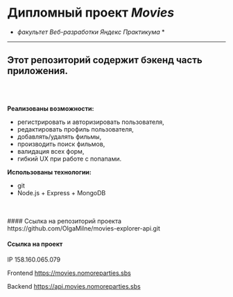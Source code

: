 # Дипломный проект ***Movies***
* *факультет Веб-разработки Яндекс Практикума* *
------
Этот репозиторий содержит бэкенд часть приложения.
------
<br />
<br />


**Реализованы возможности:**

* регистрировать и авторизировать пользователя,
* редактировать профиль пользователя,
* добавлять/удалять фильмы,
* производить поиск фильмов,
* валидация всех форм,
* гибкий UX при работе с попапами.


**Использованы технологии:**

* git
* Node.js + Express + MongoDB
<br />
<br />
#### Ссылка на репозиторий проекта
https://github.com/OlgaMilne/movies-explorer-api.git

#### Ссылка на проект

IP  158.160.065.079

Frontend https://movies.nomoreparties.sbs

Backend https://api.movies.nomoreparties.sbs
